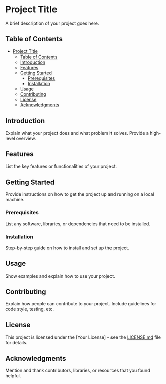 # Project Title

A brief description of your project goes here.

## Table of Contents

- [Project Title](#project-title)
  - [Table of Contents](#table-of-contents)
  - [Introduction](#introduction)
  - [Features](#features)
  - [Getting Started](#getting-started)
    - [Prerequisites](#prerequisites)
    - [Installation](#installation)
  - [Usage](#usage)
  - [Contributing](#contributing)
  - [License](#license)
  - [Acknowledgments](#acknowledgments)

## Introduction

Explain what your project does and what problem it solves. Provide a high-level overview.

## Features

List the key features or functionalities of your project.

## Getting Started

Provide instructions on how to get the project up and running on a local machine.

### Prerequisites

List any software, libraries, or dependencies that need to be installed.

### Installation

Step-by-step guide on how to install and set up the project.

## Usage

Show examples and explain how to use your project.

## Contributing

Explain how people can contribute to your project. Include guidelines for code style, testing, etc.

## License

This project is licensed under the [Your License] - see the [LICENSE.md](LICENSE.md) file for details.

## Acknowledgments

Mention and thank contributors, libraries, or resources that you found helpful.

